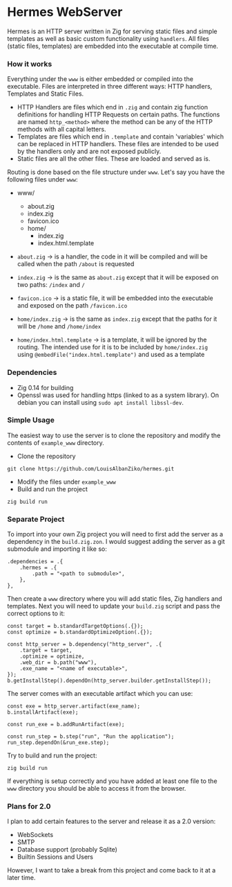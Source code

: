 # Hermes WebServer

Hermes is an HTTP server written in Zig for serving static files and simple templates as well as basic custom functionality using `handlers`.
All files (static files, templates) are embedded into the executable at compile time.

### How it works
Everything under the `www` is either embedded or compiled into the executable.
Files are interpreted in three different ways: HTTP handlers, Templates and Static Files.
- HTTP Handlers are files which end in `.zig` and contain zig function definitions for handling HTTP Requests on certain paths. The functions are named `http_<method>` where the method can be any of the HTTP methods with all capital letters.
- Templates are files which end in `.template` and contain 'variables' which can be replaced in HTTP handlers. These files are intended to be used by the handlers only and are not exposed publicly.
- Static files are all the other files. These are loaded and served as is.

Routing is done based on the file structure under `www`. Let's say you have the following files under `www`:
- www/
    - about.zig
    - index.zig
    - favicon.ico
    - home/
        - index.zig
        - index.html.template

- `about.zig` -> is a handler, the code in it will be compiled and will be called when the path `/about` is requested
- `index.zig` -> is the same as `about.zig` except that it will be exposed on two paths: `/index` and `/`
- `favicon.ico` -> is a static file, it will be embedded into the executable and exposed on the path `/favicon.ico`
- `home/index.zig` -> is the same as `index.zig` except that the paths for it will be `/home` and `/home/index`
- `home/index.html.template` -> is a template, it will be ignored by the routing. The intended use for it is to be included by `home/index.zig` using `@embedFile("index.html.template")` and used as a template

### Dependencies
- Zig 0.14 for building
- Openssl was used for handling https (linked to as a system library). On debian you can install using `sudo apt install libssl-dev`.

### Simple Usage
The easiest way to use the server is to clone the repository and modify the contents of `example_www` directory.
- Clone the repository
```
git clone https://github.com/LouisAlbanZiko/hermes.git
```
- Modify the files under `example_www`
- Build and run the project
```
zig build run
```

### Separate Project
To import into your own Zig project you will need to first add the server as a dependency in the `build.zig.zon`.
I would suggest adding the server as a git submodule and importing it like so:
```
.dependencies = .{
    .hermes = .{
        .path = "<path to submodule>",
    },
},
```

Then create a `www` directory where you will add static files, Zig handlers and templates.
Next you will need to update your `build.zig` script and pass the correct options to it:
```
const target = b.standardTargetOptions(.{});
const optimize = b.standardOptimizeOption(.{});

const http_server = b.dependency("http_server", .{
    .target = target,
    .optimize = optimize,
    .web_dir = b.path("www"),
    .exe_name = "<name of executable>",
});
b.getInstallStep().dependOn(http_server.builder.getInstallStep());
```

The server comes with an executable artifact which you can use:
```
const exe = http_server.artifact(exe_name);
b.installArtifact(exe);

const run_exe = b.addRunArtifact(exe);

const run_step = b.step("run", "Run the application");
run_step.dependOn(&run_exe.step);
```

Try to build and run the project:
```
zig build run
```

If everything is setup correctly and you have added at least one file to the `www` directory you should be able to access it from the browser.

### Plans for 2.0
I plan to add certain features to the server and release it as a 2.0 version:
- WebSockets
- SMTP
- Database support (probably Sqlite)
- Builtin Sessions and Users

However, I want to take a break from this project and come back to it at a later time.

